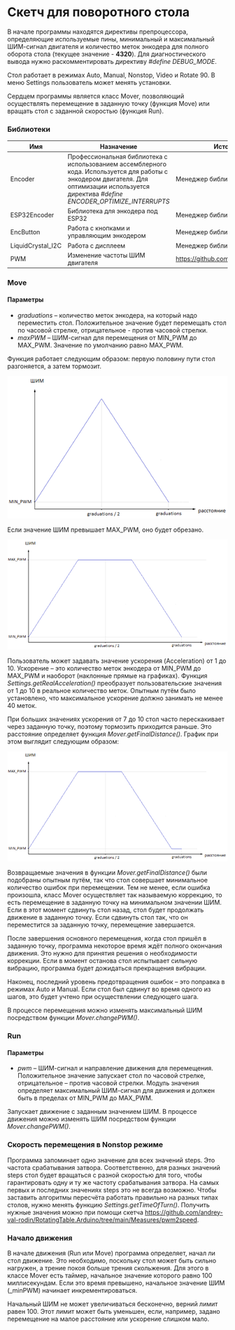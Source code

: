 # Скетч для поворотного стола
В начале программы находятся директивы препроцессора, определяющие используемые пины, минимальный и максимальный ШИМ-сигнал двигателя и количество меток энкодера для полного оборота стола (текущее значение - **4320**). Для диагностического вывода нужно раскомментировать директиву *#define DEBUG_MODE*.

Стол работает в режимах Auto, Manual, Nonstop, Video и Rotate 90. В меню Settings пользователь может менять установки.

Сердцем программы является класс Mover, позволяющий осуществлять перемещение в заданную точку (функция Move) или вращать стол с заданной скоростью (функция Run).
### Библиотеки
|Имя|Назначение|Источник|
| ------------ | ------------ | ------------ |
|Encoder|Профессиональная библиотека с использованием ассемблерного кода. Используется для работы с энкодером двигателя. Для оптимизации используется директива *#define ENCODER_OPTIMIZE_INTERRUPTS*|Менеджер библиотек|
|ESP32Encoder|Библиотека для энкодера под ESP32|Менеджер библиотек|
|EncButton|Работа с кнопками и управляющим энкодером|Менеджер библиотек|
|LiquidCrystal_I2C|Работа с дисплеем|Менеджер библиотек|
|PWM|Изменение частоты ШИМ двигателя|https://github.com/terryjmyers/PWM|
### Move
#### Параметры
- *graduations* – количество меток энкодера, на который надо переместить стол. Положительное значение будет перемещать стол по часовой стрелке, отрицательное - против часовой стрелки.
- *maxPWM* – ШИМ-сигнал для перемещения от MIN_PWM до MAX_PWM. Значение по умолчанию равно MAX_PWM.

Функция работает следующим образом: первую половину пути стол разгоняется, а затем тормозит.

![](https://raw.githubusercontent.com/andrey-val-rodin/RotatingTable.Arduino/main/Images/PWM1.png)

Если значение ШИМ превышает MAX_PWM, оно будет обрезано.

![](https://raw.githubusercontent.com/andrey-val-rodin/RotatingTable.Arduino/main/Images/PWM2.png)

Пользователь может задавать значение ускорения (Acceleration) от 1 до 10. Ускорение – это количество меток энкодера от MIN_PWM до MAX_PWM и наоборот (наклонные прямые на графиках). Функция *Settings.getRealAcceleration()* преобразует пользовательские значения от 1 до 10 в реальное количество меток. Опытным путём было установлено, что максимальное ускорение должно занимать не менее 40 меток.

При больших значениях ускорения от 7 до 10 стол часто перескакивает через заданную точку, поэтому тормозить приходится раньше. Это расстояние определяет функция *Mover.getFinalDistance()*. График при этом выглядит следующим образом:

![](https://raw.githubusercontent.com/andrey-val-rodin/RotatingTable.Arduino/main/Images/PWM3.png)

Возвращаемые значения в функции *Mover.getFinalDistance()* были подобраны опытным путём, так что стол совершает минимальное количество ошибок при перемещении. Тем не менее, если ошибка произошла, класс Mover осуществляет так называемую коррекцию, то есть перемещение в заданную точку на минимальном значении ШИМ. Если в этот момент сдвинуть стол назад, стол будет продолжать движение в заданную точку. Если сдвинуть стол так, что он переместится за заданную точку, перемещение завершается.

После завершения основного перемещения, когда стол пришёл в заданную точку, программа некоторое время ждёт полного окончания движения. Это нужно для принятия решения о необходимости коррекции. Если в момент останова стол испытывает сильную вибрацию, программа будет дожидаться прекращения вибрации.

Наконец, последний уровень предотвращения ошибок – это поправка в режимах Auto и Manual. Если стол был сдвинут во время одного из шагов, это будет учтено при осуществлении следующего шага.

В процессе перемещения можно изменять максимальный ШИМ посредством функции *Mover.changePWM()*.
### Run
#### Параметры
- *pwm* – ШИМ-сигнал и направление движения для перемещения. Положительное значение запускает стол по часовой стрелке, отрицательное – против часовой стрелки. Модуль значения определяет максимальный ШИМ-сигнал для движения и должен быть в пределах от MIN_PWM до MAX_PWM.

Запускает движение с заданным значением ШИМ. В процессе движения можно изменять ШИМ посредством функции *Mover.changePWM()*.

### Скорость перемещения в Nonstop режиме
Программа запоминает одно значение для всех значений steps. Это частота срабатывания затвора. Соответственно, для разных значений steps стол будет вращаться с разной скоростью для того, чтобы гарантировать одну и ту же частоту срабатывания затвора. На самых первых и последних значениях steps это не всегда возможно.
Чтобы заставить алгоритмы пересчёта работать правильно на разных типах столов, нужно менять функцию *Settings.getTimeOfTurn()*. Получить нужные значения можно при помощи скетча https://github.com/andrey-val-rodin/RotatingTable.Arduino/tree/main/Measures/pwm2speed.

### Начало движения
В начале движения (Run или Move) программа определяет, начал ли стол движение. Это необходимо, поскольку стол может быть сильно нагружен, а трение покоя больше трения скольжения. Для этого в классе Mover есть таймер, начальное значение которого равно 100 миллисекундам. Если это время превышено, начальное значение ШИМ (_minPWM) начинает инкрементироваться.

Начальный ШИМ не может увеличиваться бесконечно, верний лимит равен 100. Этот лимит может быть уменьшен, если, например, задано перемещение на малое расстояние или ускорение слишком мало.
